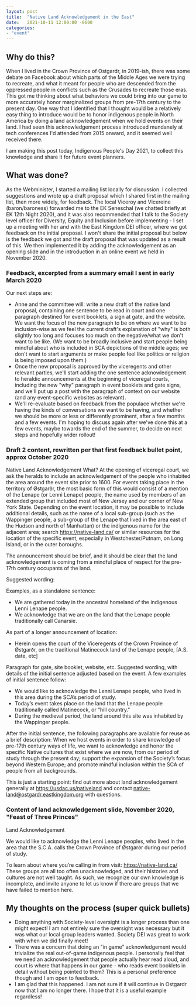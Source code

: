 ```yaml
---
layout: post
title:  "Native Land Acknowledgement in the East"
date:   2021-10-11 12:00:00 -0600
categories: 
- "event"
---
```


## Why do this?

When I lived in the Crown Province of Ostgardr, in 2019-ish, there was some debate on Facebook about which parts of the Middle Ages we were trying to recreate, and what it meant for people who are descended from the oppressed people in conflicts such as the Crusades to recreate those eras. This got me thinking about what behaviors we could bring into our game to more accurately honor marginalized groups from pre-17th century to the present day. One way that I identified that I thought would be a relatively easy thing to introduce would be to honor indigenous people in North America by doing a land acknowledgement when we hold events on their land. I had seen this acknowledgement process introduced mundanely at tech conferences I'd attended from 2015 onward, and it seemed well received there. 

I am making this post today, Indigenous People's Day 2021, to collect this knowledge and share it for future event planners.

## What was done?

As the Webminister, I started a mailing list locally for discussion. I collected suggestions and wrote up a draft proposal which I shared first in the mailing list, then more widely, for feedback. The local Viceroy and Vicereine (baron/baroness) forwarded me to the EK Seneschal (we chatted briefly at EK 12th Night 2020), and it was also recommended that I talk to the Society level officer for Diversity, Equity and Inclusion before implementing - I set up a meeting with her and with the East Kingdom DEI officer, where we got feedback on the initial proposal. I won't share the initial proposal but below is the feedback we got and the draft proposal that was updated as a result of this. We then implemented it by adding the acknowledgement as an opening slide and in the introduction in an online event we held in November 2020. 

### Feedback, excerpted from a summary email I sent in early March 2020

Our next steps are:
- Anne and the committee will: write a new draft of the native land proposal, containing one sentence to be read in court and one paragraph destined for event booklets, a sign at gate, and the website. We want the focus of the new paragraph to be on where we want to be inclusion-wise as we feel the current draft's explanation of "why" is both slightly too long and focuses too much on the negative/what we don't want to be like. (We want to be broadly inclusive and start people being mindful about who is included in SCA depictions of the middle ages; we don't want to start arguments or make people feel like politics or religion is being imposed upon them.) 
- Once the new proposal is approved by the viceregents and other relevant parties, we'll start adding the one sentence acknowledgement to heraldic announcements at the beginning of viceregal courts, including the new "why" paragraph in event booklets and gate signs, and we'll put up a post with the paragraph of context on our website (and any event-specific websites as relevant).
- We'll re-evaluate based on feedback from the populace whether we're having the kinds of conversations we want to be having, and whether we should be more or less or differently prominent, after a few months and a few events. I'm hoping to discuss again after we've done this at a few events, maybe towards the end of the summer, to decide on next steps and hopefully wider rollout!

### Draft 2 content, rewritten per that first feedback bullet point, approx October 2020

Native Land Acknowledgement
What?
At the opening of viceregal court, we ask the heralds to include an acknowledgement of the people who inhabited the area around the event site prior to 1600. For events taking place in the territory of Østgarðr, the most basic form of this would consist of a mention of the Lenape (or Lenni Lenape) people, the name used by members of an extended group that included most of New Jersey and our corner of New York State. Depending on the event location, it may be possible to include additional details, such as the name of a local sub-group (such as the Wappinger people, a sub-group of the Lenape that lived in the area east of the Hudson and north of Manhattan) or the indigenous name for the adjacent area; search https://native-land.ca/ or similar resources for the location of the specific event, especially in Westchester/Putnam, on Long Island, or in the outer boroughs.

The announcement should be brief, and it should be clear that the land acknowledgement is coming from a mindful place of respect for the pre-17th century occupants of the land. 

Suggested wording: 

Examples, as a standalone sentence:
* We are gathered today in the ancestral homeland of the indigenous Lenni Lenape people.
* We acknowledge that we are on the land that the Lenape people traditionally call Canarsie.

As part of a longer announcement of location:
* Herein opens the court of the Viceregents of the Crown Province of Østgarðr, on the traditional Matinecock land of the Lenape people, [A.S. date, etc]

Paragraph for gate, site booklet, website, etc. 
Suggested wording, with details of the initial sentence adjusted based on the event. A few examples of initial sentence follow: 

* We would like to acknowledge the Lenni Lenape people, who lived in this area during the SCA’s period of study.
* Today’s event takes place on the land that the Lenape people traditionally called Matinecock, or “hill country."
* During the medieval period, the land around this site was inhabited by the Wappinger people.

After the initial sentence, the following paragraphs are available for reuse as a brief description:
When we host events in order to share knowledge of pre-17th century ways of life, we want to acknowledge and honor the specific Native cultures that exist where we are now, from our period of study through the present day; support the expansion of the Society’s focus beyond Western Europe; and promote mindful inclusion within the SCA of people from all backgrounds. 

This is just a starting point: find out more about land acknowledgement generally at https://usdac.us/nativeland and contact native-land@ostgardr.eastkingdom.org with questions.

### Content of land acknowledgement slide, November 2020, "Feast of Three Princes"

Land Acknowledgement

We would like to acknowledge the Lenni Lenape peoples, 
who lived in the area that the S.C.A. calls the Crown Province of Østgarðr during our period of study.

To learn about where you’re calling in from visit:
https://native-land.ca/
These groups are all too often unacknowledged, and their histories and cultures are not well taught. As such, we recognize our own knowledge is incomplete, and invite anyone to let us know if there are groups that we have failed to mention here.


## My thoughts on the process (super quick bullets)

* Doing anything with Society-level oversight is a longer process than one might expect! I am not entirely sure the oversight was necessary but it was what our local group leaders wanted. Society DEI was great to work with when we did finally meet!
* There was a concern that doing an "in game" acknowledgement would trivialize the real out-of-game indigenous people. I personally feel that we need an acknowledgement that people actually hear read aloud, and court is where that happens in our game - who reads event booklets in detail without being pointed to them? This is a personal preference though and I am open to feedback. 
* I am glad that this happened. I am not sure if it will continue in Ostgardr now that I am no longer there. I hope that it is a useful example regardless!


